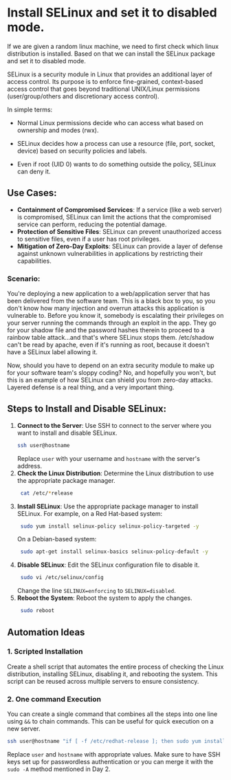 # Install SELinux and set it to disabled mode.

If we are given a random linux machine, we need to first check which linux distribution is installed. Based on that we can install the SELinux package and set it to disabled mode. 

SELinux is a security module in Linux that provides an additional layer of access control. Its purpose is to enforce fine-grained, context-based access control that goes beyond traditional UNIX/Linux permissions (user/group/others and discretionary access control).

In simple terms:

- Normal Linux permissions decide who can access what based on ownership and modes (rwx).

- SELinux decides how a process can use a resource (file, port, socket, device) based on security policies and labels.

- Even if root (UID 0) wants to do something outside the policy, SELinux can deny it.

## Use Cases:
- **Containment of Compromised Services**: If a service (like a web server) is compromised, SELinux can limit the actions that the compromised service can perform, reducing the potential damage.
- **Protection of Sensitive Files**: SELinux can prevent unauthorized access to sensitive files, even if a user has root privileges.
- **Mitigation of Zero-Day Exploits**: SELinux can provide a layer of defense against unknown vulnerabilities in applications by restricting their capabilities.

### Scenario:
You're deploying a new application to a web/application server that has been delivered from the software team. This is a black box to you, so you don't know how many injection and overrun attacks this application is vulnerable to. Before you know it, somebody is escalating their privileges on your server running the commands through an exploit in the app. They go for your shadow file and the password hashes therein to proceed to a rainbow table attack...and that's where SELinux stops them. /etc/shadow can't be read by apache, even if it's running as root, because it doesn't have a SELinux label allowing it.

Now, should you have to depend on an extra security module to make up for your software team's sloppy coding? No, and hopefully you won't, but this is an example of how SELinux can shield you from zero-day attacks. Layered defense is a real thing, and a very important thing.


## Steps to Install and Disable SELinux:
1. **Connect to the Server**: Use SSH to connect to the server where you want to install and disable SELinux.
   ```bash
   ssh user@hostname
   ```
   Replace `user` with your username and `hostname` with the server's address.
2. **Check the Linux Distribution**: Determine the Linux distribution to use the appropriate package manager.
   ```bash
    cat /etc/*release
    ```
3. **Install SELinux**: Use the appropriate package manager to install SELinux. For example, on a Red Hat-based system:
   ```bash
    sudo yum install selinux-policy selinux-policy-targeted -y
    ```
    On a Debian-based system:
   ```bash
    sudo apt-get install selinux-basics selinux-policy-default -y
   ```
4. **Disable SELinux**: Edit the SELinux configuration file to disable it.
   ```bash
    sudo vi /etc/selinux/config
    ```
    Change the line `SELINUX=enforcing` to `SELINUX=disabled`.
5. **Reboot the System**: Reboot the system to apply the changes.
   ```bash
    sudo reboot
    ```

## Automation Ideas
### 1. Scripted Installation
Create a shell script that automates the entire process of checking the Linux distribution, installing SELinux, disabling it, and rebooting the system. This script can be reused across multiple servers to ensure consistency.

### 2. One command Execution
You can create a single command that combines all the steps into one line using `&&` to chain commands. This can be useful for quick execution on a new server.
```bash
ssh user@hostname "if [ -f /etc/redhat-release ]; then sudo yum install selinux-policy selinux-policy-targeted -y; elif [ -f /etc/debian_version ]; then sudo apt-get install selinux-basics selinux-policy-default -y; fi && sudo sed -i 's/SELINUX=enforcing/SELINUX=disabled/' /etc/selinux/config && sudo reboot"
```
Replace `user` and `hostname` with appropriate values.
Make sure to have SSH keys set up for passwordless authentication or you can merge it with the `sudo -A` method mentioned in Day 2.

